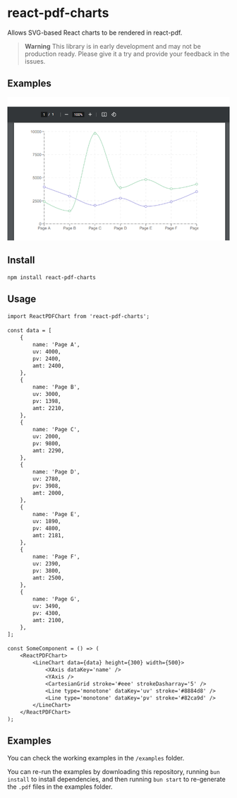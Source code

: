 # react-pdf-charts

Allows SVG-based React charts to be rendered in react-pdf.

> **Warning**
> This library is in early development and may not be production ready. Please give it a try and provide your feedback in the issues.

## Examples

[![react-pdf-charts](examples/basic.png)](https://github.com/EvHaus/react-pdf-charts)

## Install

```
npm install react-pdf-charts
```

## Usage

```tsx
import ReactPDFChart from 'react-pdf-charts';

const data = [
    {
        name: 'Page A',
        uv: 4000,
        pv: 2400,
        amt: 2400,
    },
    {
        name: 'Page B',
        uv: 3000,
        pv: 1398,
        amt: 2210,
    },
    {
        name: 'Page C',
        uv: 2000,
        pv: 9800,
        amt: 2290,
    },
    {
        name: 'Page D',
        uv: 2780,
        pv: 3908,
        amt: 2000,
    },
    {
        name: 'Page E',
        uv: 1890,
        pv: 4800,
        amt: 2181,
    },
    {
        name: 'Page F',
        uv: 2390,
        pv: 3800,
        amt: 2500,
    },
    {
        name: 'Page G',
        uv: 3490,
        pv: 4300,
        amt: 2100,
    },
];

const SomeComponent = () => (
    <ReactPDFChart>
        <LineChart data={data} height={300} width={500}>
            <XAxis dataKey='name' />
            <YAxis />
            <CartesianGrid stroke='#eee' strokeDasharray='5' />
            <Line type='monotone' dataKey='uv' stroke='#8884d8' />
            <Line type='monotone' dataKey='pv' stroke='#82ca9d' />
        </LineChart>
    </ReactPDFChart>
);
```

## Examples

You can check the working examples in the `/examples` folder.

You can re-run the examples by downloading this repository, running `bun install` to install dependencies, and then running `bun start` to re-generate the `.pdf` files in the examples folder.